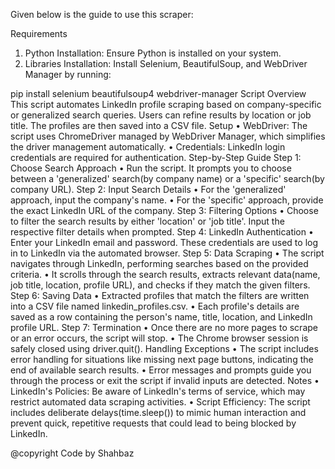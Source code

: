 Given below is the guide to use this scraper:

Requirements
1.	Python Installation: Ensure Python is installed on your system.
2.	Libraries Installation: Install Selenium, BeautifulSoup, and WebDriver Manager by running:

pip install selenium beautifulsoup4 webdriver-manager
Script Overview
This script automates LinkedIn profile scraping based on company-specific or generalized search queries. Users can refine results by location or job title. The profiles are then saved into a CSV file.
Setup
•	WebDriver: The script uses ChromeDriver managed by WebDriver Manager, which simplifies the driver management automatically.
•	Credentials: LinkedIn login credentials are required for authentication.
Step-by-Step Guide
Step 1: Choose Search Approach
•	Run the script. It prompts you to choose between a 'generalized' search(by company name) or a 'specific' search(by company URL).
Step 2: Input Search Details
•	For the 'generalized' approach, input the company's name.
•	For the 'specific' approach, provide the exact LinkedIn URL of the company.
Step 3: Filtering Options
•	Choose to filter the search results by either 'location' or 'job title'. Input the respective filter details when prompted.
Step 4: LinkedIn Authentication
•	Enter your LinkedIn email and password. These credentials are used to log in to LinkedIn via the automated browser.
Step 5: Data Scraping
•	The script navigates through LinkedIn, performing searches based on the provided criteria.
•	It scrolls through the search results, extracts relevant data(name, job title, location, profile URL), and checks if they match the given filters.
Step 6: Saving Data
•	Extracted profiles that match the filters are written into a CSV file named linkedin_profiles.csv.
•	Each profile's details are saved as a row containing the person's name, title, location, and LinkedIn profile URL.
Step 7: Termination
•	Once there are no more pages to scrape or an error occurs, the script will stop.
•	The Chrome browser session is safely closed using driver.quit().
Handling Exceptions
•	The script includes error handling for situations like missing next page buttons, indicating the end of available search results.
•	Error messages and prompts guide you through the process or exit the script if invalid inputs are detected.
Notes
•	LinkedIn's Policies: Be aware of LinkedIn's terms of service, which may restrict automated data scraping activities.
•	Script Efficiency: The script includes deliberate delays(time.sleep()) to mimic human interaction and prevent quick, repetitive requests that could lead to being blocked by LinkedIn.


@copyright
Code by Shahbaz
